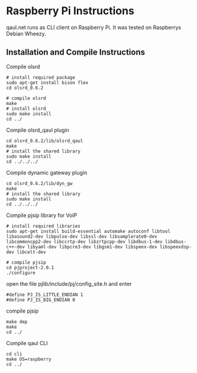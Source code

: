 Raspberry Pi Instructions
=========================

qaul.net runs as CLI client on Raspberry Pi.
It was tested on Raspberrys Debian Wheezy.


Installation and Compile Instructions
--------------------------------------

Compile olsrd

    # install required package
    sudo apt-get install bison flex
    cd olsrd_0.6.2
    
    # compile olsrd
    make
    # install olsrd
    sudo make install
    cd ../

Compile olsrd_qaul plugin

    cd olsrd_0.6.2/lib/olsrd_qaul
    make
    # install the shared library
    sudo make install
    cd ../../../

Compile dynamic gateway plugin

    cd olsrd_0.6.2/lib/dyn_gw
    make
    # install the shared library
    sudo make install
    cd ../../../

Compile pjsip library for VoIP

    # install required libraries
    sudo apt-get install build-essential automake autoconf libtool libasound2-dev libpulse-dev libssl-dev libsamplerate0-dev libcommoncpp2-dev libccrtp-dev libzrtpcpp-dev libdbus-1-dev libdbus-c++-dev libyaml-dev libpcre3-dev libgsm1-dev libspeex-dev libspeexdsp-dev libcelt-dev

    # compile pjsip
    cd pjproject-2.0.1
    ./configure

open the file pjlib/include/pj/config_site.h and enter

    #define PJ_IS_LITTLE_ENDIAN 1 
    #define PJ_IS_BIG_ENDIAN 0

compile pjsip

    make dep
    make
    cd ../

Compile qaul CLI

    cd cli
    make OS=raspberry
    cd ../


